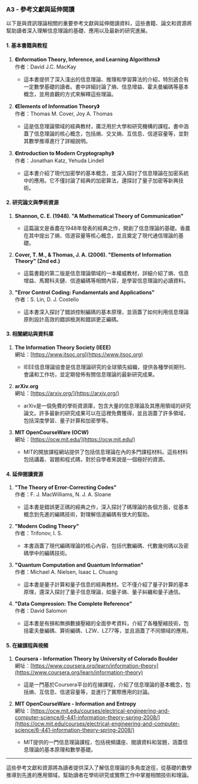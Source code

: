 ### A3 - 參考文獻與延伸閱讀

以下是與資訊理論相關的重要參考文獻與延伸閱讀資料，這些書籍、論文和資源將幫助讀者深入理解信息理論的基礎、應用以及最新的研究進展。

#### **1. 基本書籍與教程**

1. **《Information Theory, Inference, and Learning Algorithms》**  
   作者：David J.C. MacKay  
   - 這本書提供了深入淺出的信息理論、推理和學習算法的介紹，特別適合有一定數學基礎的讀者。書中詳細討論了熵、信息增益、霍夫曼編碼等基本概念，並用直觀的方式來解釋這些理論。

2. **《Elements of Information Theory》**  
   作者：Thomas M. Cover, Joy A. Thomas  
   - 這是信息理論領域的經典教材，廣泛用於大學和研究機構的課程。書中涵蓋了信息理論的核心概念，包括熵、交叉熵、互信息、信道容量等，並對其數學推導進行了詳細說明。

3. **《Introduction to Modern Cryptography》**  
   作者：Jonathan Katz, Yehuda Lindell  
   - 這本書介紹了現代加密學的基本概念，並深入探討了信息理論在加密系統中的應用。它不僅討論了經典的加密算法，還探討了量子加密等新興技術。

#### **2. 研究論文與學術資源**

1. **Shannon, C. E. (1948). "A Mathematical Theory of Communication"**  
   - 這篇論文是香農在1948年發表的經典之作，開創了信息理論的基礎。香農在其中提出了熵、信道容量等核心概念，並且奠定了現代通信理論的基礎。

2. **Cover, T. M., & Thomas, J. A. (2006). "Elements of Information Theory" (2nd ed.)**  
   - 這篇書籍的第二版是信息理論領域的一本權威教材，詳細介紹了熵、信息增益、馬爾科夫鏈、信道編碼等相關內容，是學習信息理論的必讀資料。

3. **"Error Control Coding: Fundamentals and Applications"**  
   作者：S. Lin, D. J. Costello  
   - 這本書深入探討了錯誤控制編碼的基本原理，並涵蓋了如何利用信息理論原則設計高效的錯誤檢測和錯誤更正編碼。

#### **3. 相關網站與資料庫**

1. **The Information Theory Society (IEEE)**  
   網址：[https://www.itsoc.org](https://www.itsoc.org)  
   - IEEE信息理論協會是信息理論研究的全球領先組織，提供各種學術期刊、會議和工作坊，並定期發佈有關信息理論的最新研究成果。

2. **arXiv.org**  
   網址：[https://arxiv.org/](https://arxiv.org/)  
   - arXiv是一個免費的學術資源庫，包含大量的信息理論及其應用領域的研究論文。許多最新的研究成果可以在這裡免費獲得，並且涵蓋了許多領域，包括深度學習、量子計算和加密學等。

3. **MIT OpenCourseWare (OCW)**  
   網址：[https://ocw.mit.edu/](https://ocw.mit.edu/)  
   - MIT的開放課程網站提供了包括信息理論在內的多門課程材料。這些材料包括講義、習題和程式碼，對於自學者來說是一個極好的資源。

#### **4. 延伸閱讀資源**

1. **"The Theory of Error-Correcting Codes"**  
   作者：F. J. MacWilliams, N. J. A. Sloane  
   - 這本書是錯誤更正碼的經典之作，深入探討了碼理論的各個方面，從基本概念到先進的編碼技術，對理解信道編碼有很大的幫助。

2. **"Modern Coding Theory"**  
   作者：Trifonov, I. S.  
   - 本書涵蓋了現代編碼理論的核心內容，包括代數編碼、代數幾何碼以及密碼學中的編碼技術。

3. **"Quantum Computation and Quantum Information"**  
   作者：Michael A. Nielsen, Isaac L. Chuang  
   - 這本書是量子計算和量子信息的經典教材。它不僅介紹了量子計算的基本原理，還深入探討了量子信息理論，如量子熵、量子糾纏和量子通信。

4. **"Data Compression: The Complete Reference"**  
   作者：David Salomon  
   - 這本書是有損和無損數據壓縮的全面參考資料，介紹了各種壓縮技術，包括霍夫曼編碼、算術編碼、LZW、LZ77等，並且涵蓋了不同領域的應用。

#### **5. 在線課程與視頻**

1. **Coursera - Information Theory by University of Colorado Boulder**  
   網址：[https://www.coursera.org/learn/information-theory](https://www.coursera.org/learn/information-theory)  
   - 這是一門基於Coursera平台的在線課程，介紹了信息理論的基本概念，包括熵、互信息、信道容量等，並進行了實際應用的討論。

2. **MIT OpenCourseWare - Information and Entropy**  
   網址：[https://ocw.mit.edu/courses/electrical-engineering-and-computer-science/6-441-information-theory-spring-2008/](https://ocw.mit.edu/courses/electrical-engineering-and-computer-science/6-441-information-theory-spring-2008/)  
   - MIT提供的一門信息理論課程，包括視頻講座、閱讀資料和習題，涵蓋信息理論的基本原理和數學基礎。

---

這些參考文獻和資源將為讀者提供深入了解信息理論的多角度途徑，從基礎的數學推導到先進的應用領域，幫助讀者在學術研究或實際工作中掌握相關技術和理論。